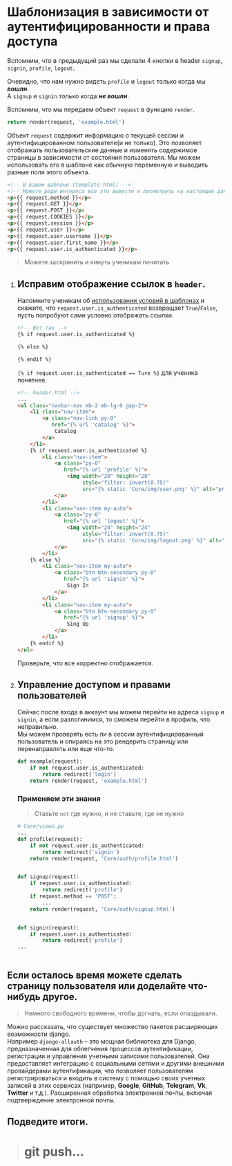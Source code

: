 # Шаблонизация в зависимости от аутентифицированности и права доступа 

Вспомним, что в предыдущий раз мы сделали 4 кнопки в header
`signup`, `signin`, `profile`, `logout`.  <br>

Очевидно, что нам нужно видеть `profile` и `logout` только когда мы **_вошли_**.<br>
А `signup` и `signin` только когда **_не вошли_**.

Вспомним, что мы передаем объект `request` в функцию `render`.
```python
return render(request, 'example.html')
```
Объект `request` содержит информацию о текущей 
сессии и аутентифицированном пользователе(и не только). Это позволяет 
отображать пользовательские данные и изменять содержимое 
страницы в зависимости от состояния пользователя.
Мы можем использовать его в шаблоне как обычную переменную и выводить разные поля этого объекта.
```html
<!-- В вашем шаблоне (template.html) -->
<!-- Можете ради интереса все это вывести и посмотреть на настоящие данные -->
<p>{{ request.method }}</p>
<p>{{ request.GET }}</p>
<p>{{ request.POST }}</p>
<p>{{ request.COOKIES }}</p>
<p>{{ request.session }}</p>
<p>{{ request.user }}</p>
<p>{{ request.user.username }}</p>
<p>{{ request.user.first_name }}</p>
<p>{{ request.user.is_authenticated }}</p>
```
> Можете заскринить и кинуть ученикам почитать


1. ## Исправим отображение ссылок в `header`.
   Напомните ученикам об [использовании условий в шаблонах](https://github.com/xlartas/it-compot-backend-methods/blob/main/django-base.md#%D0%B8%D1%81%D0%BF%D0%BE%D0%BB%D1%8C%D0%B7%D0%BE%D0%B2%D0%B0%D0%BD%D0%B8%D0%B5-%D1%86%D0%B8%D0%BA%D0%BB%D0%BE%D0%B2-%D0%B8-%D1%83%D1%81%D0%BB%D0%BE%D0%B2%D0%B8%D0%B9-%D0%B2-%D1%88%D0%B0%D0%B1%D0%BB%D0%BE%D0%BD%D0%B5)
   и скажите, что `request.user.is_authenticated` возвращает
   `True`/`False`, пусть попробуют сами условно отображать ссылки.
   ```html
   <!-- Вот так -->
   {% if request.user.is_authenticated %} 
   
   {% else %}
   
   {% endif %}
   ```
   `{% if request.user.is_authenticated == Ture %}` для ученика понятнее. 
   ```html
   <!-- header.html -->
   ...
   <ul class="navbar-nav mb-2 mb-lg-0 gap-2">
       <li class="nav-item">
           <a class="nav-link py-0"
              href="{% url 'catalog' %}">
               Catalog
           </a>
       </li>
       {% if request.user.is_authenticated %}
           <li class="nav-item">
               <a class="py-0"
                  href="{% url 'profile' %}">
                   <img width="20" height="20"
                        style="filter: invert(0.75)"
                        src="{% static 'Core/img/user.png' %}" alt="profile">
               </a>
           </li>
           <li class="nav-item my-auto">
               <a class="py-0"
                  href="{% url 'logout' %}">
                   <img width="24" height="24"
                        style="filter: invert(0.75)"
                        src="{% static 'Core/img/logout.png' %}" alt="logout">
               </a>
           </li>
       {% else %}
           <li class="nav-item my-auto">
               <a class="btn btn-secondary py-0"
                  href="{% url 'signin' %}">
                   Sign In
               </a>
           </li>
           <li class="nav-item my-auto">
               <a class="btn btn-secondary py-0"
                  href="{% url 'signup' %}">
                   Sing Up
               </a>
           </li>
       {% endif %}
   </ul>
   ```
   Проверьте, что все корректно отображается.

2. ## Управление доступом и правами пользователей
   Сейчас после входа в аккаунт мы можем перейти на адреса `signup` и `signin`, 
   а если разлогинимся, то сможем перейти в профиль, что неправильно.<br>
   Мы можем проверять есть ли в сессии аутентифицированный пользователь и опираясь на
   это рендерить страницу или перенаправлять или еще что-то.
   
   ```python
   def example(request):                        
       if not request.user.is_authenticated:
           return redirect('login')
       return render(request, 'example.html')
   ```
   ### Применяем эти знания
   > Ставьте `not` где нужно, и не ставьте, где не нужно
   ```python
   # Core/views.py
   ...
   def profile(request):
       if not request.user.is_authenticated:
           return redirect('signin')
       return render(request, 'Core/auth/profile.html')


   def signup(request):
       if request.user.is_authenticated:
           return redirect('profile')
       if request.method == 'POST':
           ...
       return render(request, 'Core/auth/signup.html')
   
   
   def signin(request):
       if request.user.is_authenticated:
           return redirect('profile')
   ...
       
   ```
## Если осталось время можете сделать страницу пользователя или доделайте что-нибудь другое.
> Немного свободного времени, чтобы догнать, если опаздывали.

Можно рассказать, что существует множество пакетов расширяющих возможности django.<br>
Например `django-allauth` – это мощная библиотека для Django, предназначенная для облегчения 
процессов аутентификации, регистрации и управления учетными записями пользователей. 
Она предоставляет интеграцию с социальными сетями и другими внешними провайдерами 
аутентификации, что позволяет пользователям регистрироваться и входить в систему с 
помощью своих учетных записей в этих сервисах 
(например, **Google**, **GitHub**, **Telegram**, **Vk**, **Twitter** и т.д.).
Расширенная обработка электронной почты, включая подтверждение электронной почты.

## Подведите итоги.
># git push...